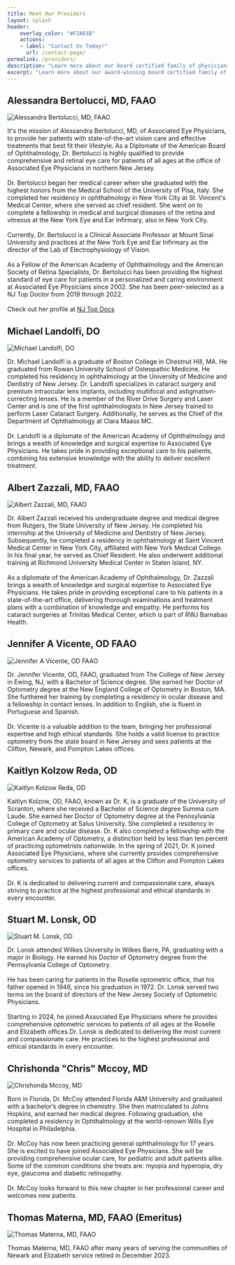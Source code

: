```yaml
---
title: Meet Our Providers
layout: splash
header:
    overlay_color: "#F2A83B"
    actions:
    - label: "Contact Us Today!"
      url: /contact-page/
permalink: /providers/
description: "Learn more about our board certified family of physicians serving the northern New Jersey area"
excerpt: "Learn more about our award-winning board certified family of physicians serving New Jersey - Clifton, Elizabeth, Newark, Pompton lakes, and Westfield"
---
```

## Alessandra Bertolucci, MD, FAAO
<div class="provider_info">
    <img src="../assets/images/providers/alessandra_bertolucci.jpeg" alt="Alessandra Bertolucci, MD, FAAO" />
    <p>
    It's the mission of Alessandra Bertolucci, MD, of Associated Eye Physicians, to provide her patients with state-of-the-art vision care and effective treatments that best fit their lifestyle. As a Diplomate of the American Board of Ophthalmology, Dr. Bertolucci is highly qualified to provide comprehensive and retinal eye care for patients of all ages at the office of Associated Eye Physicians in northern New Jersey.
    <br><br>
    Dr. Bertolucci began her medical career when she graduated with the highest honors from the Medical School of the University of Pisa, Italy. She completed her residency in ophthalmology in New York City at St. Vincent's Medical Center, where she served as chief resident. She went on to complete a fellowship in medical and surgical diseases of the retina and vitreous at the New York Eye and Ear Infirmary, also in New York City.
    <br><br>
    Currently, Dr. Bertolucci is a Clinical Associate Professor at Mount Sinai University and practices at the New York Eye and Ear Infirmary as the director of the Lab of Electrophysiology of Vision.
    <br><br>
    As a Fellow of the American Academy of Ophthalmology and the American Society of Retina Specialists, Dr. Bertolucci has been providing the highest standard of eye care for patients in a personalized and caring environment at Associated Eye Physicians since 2002. She has been peer-selected as a NJ Top Doctor from 2019 through 2022.
    <br><br>
    Check out her profile at <a href="https://njtopdocs.com/nj-doctors/dralessandrabertolucci/"> NJ Top Docs </a>
    </p>
</div>

## Michael Landolfi, DO

<div class="provider_info">
    <img src="../assets/images/providers/michael_landolfi.jpg" alt="Michael Landolfi, DO"/>
    <p>
    Dr. Michael Landolfi is a graduate of Boston College in Chestnut Hill, MA. He graduated from Rowan University School of Osteopathic Medicine. He completed his residency in ophthalmology at the University of Medicine and Dentistry of New Jersey. Dr. Landolfi specializes in cataract surgery and premium intraocular lens implants, including multifocal and astigmatism-correcting lenses. He is a member of the River Drive Surgery and Laser Center and is one of the first ophthalmologists in New Jersey trained to perform Laser Cataract Surgery. Additionally, he serves as the Chief of the Department of Ophthalmology at Clara Maass MC.
    <br><br>
    Dr. Landolfi is a diplomate of the American Academy of Ophthalmology and brings a wealth of knowledge and surgical expertise to Associated Eye Physicians. He takes pride in providing exceptional care to his patients, combining his extensive knowledge with the ability to deliver excellent treatment.
    </p>
</div>

## Albert Zazzali, MD, FAAO

<div class="provider_info">
    <img src="../assets/images/providers/albert_zazzali.jpeg" alt="Albert Zazzali, MD, FAAO" />
    <p>
    Dr. Albert Zazzali received his undergraduate degree and medical degree from Rutgers, the State University of New Jersey. He completed his internship at the University of Medicine and Dentistry of New Jersey. Subsequently, he completed a residency in ophthalmology at Saint Vincent Medical Center in New York City, affiliated with New York Medical College. In his final year, he served as Chief Resident. He also underwent additional training at Richmond University Medical Center in Staten Island, NY.
    <br><br>
    As a diplomate of the American Academy of Ophthalmology, Dr. Zazzali brings a wealth of knowledge and surgical expertise to Associated Eye Physicians. He takes pride in providing exceptional care to his patients in a state-of-the-art office, delivering thorough examinations and treatment plans with a combination of knowledge and empathy. He performs his cataract surgeries at Trinitas Medical Center, which is part of RWJ Barnabas Health.
    </p>
</div>

## Jennifer A Vicente, OD FAAO

<div class="provider_info">
    <img src="../assets/images/providers/jennifer_vicente.jpeg" alt="Jennifer A Vicente, OD FAAO"/>
    <p>
    Dr. Jennifer Vicente, OD, FAAO, graduated from The College of New Jersey in Ewing, NJ, with a Bachelor of Science degree. She earned her Doctor of Optometry degree at the New England College of Optometry in Boston, MA. She furthered her training by completing a residency in ocular disease and a fellowship in contact lenses. In addition to English, she is fluent in Portuguese and Spanish.
    <br><br>
    Dr. Vicente is a valuable addition to the team, bringing her professional expertise and high ethical standards. She holds a valid license to practice optometry from the state board in New Jersey and sees patients at the Clifton, Newark, and Pompton Lakes offices.
    </p>
</div>

## Kaitlyn Kolzow Reda, OD

<div class="provider_info">
    <img src="../assets/images/providers/kaitlyn_kolzow_reda.jpeg" alt="Kaitlyn Kolzow Reda, OD" />
    <p>
    Kaitlyn Kolzow, OD, FAAO, known as Dr. K, is a graduate of the University of Scranton, where she received a Bachelor of Science degree Summa cum Laude. She earned her Doctor of Optometry degree at the Pennsylvania College of Optometry at Salus University. She completed a residency in primary care and ocular disease. Dr. K also completed a fellowship with the American Academy of Optometry, a distinction held by less than ten percent of practicing optometrists nationwide. In the spring of 2021, Dr. K joined Associated Eye Physicians, where she currently provides comprehensive optometry services to patients of all ages at the Clifton and Pompton Lakes offices.
    <br><br>
    Dr. K is dedicated to delivering current and compassionate care, always striving to practice at the highest professional and ethical standards in every encounter.
    </p>
</div>

## Stuart M. Lonsk, OD

<div class="provider_info">
    <img src="../assets/images/providers/stuart_lonsk.jpg" alt="Stuart M. Lonsk, OD" />
    <p>
    Dr. Lonsk attended Wilkes University in Wilkes Barre, PA, graduating with a major in Biology. He earned his Doctor of Optometry degree from the Pennsylvania College of Optometry. 
        <br><br>    
    He has been caring for patients in the Roselle optometric office, that his father opened in 1946, since his graduation in 1972. 
    Dr. Lonsk served two terms on the board of directors of the New Jersey Society of Optometric Physicians. 
    <br><br>
    Starting in 2024, he joined Associated Eye Physicians where he provides comprehensive optometric services to patients of all ages at the Roselle and Elizabeth offices.Dr. Lonsk is dedicated to delivering the most current and compassionate care. He practices to the highest professional and ethical standards in every encounter.
    </p>
</div>

## Chrishonda "Chris" Mccoy, MD

<div class="provider_info">
    <img src="../assets/images/providers/chrishonda_mccoy.jpg" alt="Chrishonda Mccoy, MD" />
    <p>
    Born in Florida, Dr. McCoy attended Florida A&M University and graduated with a bachelor’s degree in chemistry. She then matriculated to Johns Hopkins,  and earned her medical degree. Following graduation, she completed a residency in Ophthalmology at the world-renown Wills Eye Hospital in Philadelphia.
    <br><br>
    Dr. McCoy has now been practicing general ophthalmology for 17 years. She is excited to have joined Associated Eye Physicians. She will be providing comprehensive ocular care, for pediatric and adult patients alike. Some of the common conditions she treats are: myopia and hyperopia, dry eye, glaucoma and diabetic retinopathy.
    <br><br>
    Dr. McCoy looks forward to this new chapter in her professional career and welcomes new patients.
    </p>
</div>

## Thomas Materna, MD, FAAO (Emeritus)

<div class="provider_info">
    <img src="../assets/images/providers/thomas_materna.png" alt="Thomas Materna, MD, FAAO" />
    <p>
    Thomas Materna, MD, FAAO after many years of serving the communities of Newark and Elizabeth service retired in December 2023.
    </p>
</div>